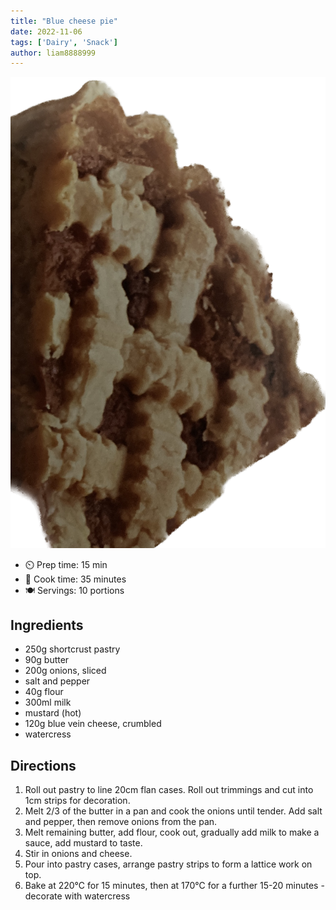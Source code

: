 ```yaml
---
title: "Blue cheese pie"
date: 2022-11-06
tags: ['Dairy', 'Snack']
author: liam8888999
---
```


![Blue cheese pie](/recipes/pix/blue-cheese-pie.png)

- ⏲️ Prep time: 15 min
- 🍳 Cook time: 35 minutes
- 🍽️  Servings: 10 portions

## Ingredients

- 250g shortcrust pastry
- 90g butter
- 200g onions, sliced
- salt and pepper
- 40g flour
- 300ml milk
- mustard (hot)
- 120g blue vein cheese, crumbled
- watercress

## Directions

1. Roll out pastry to line 20cm flan cases. Roll out trimmings and cut into 1cm strips for decoration.
2. Melt 2/3 of the butter in a pan and cook the onions until tender. Add salt and pepper, then remove onions from the pan.
3. Melt remaining butter, add flour, cook out, gradually add milk to make a sauce, add mustard to taste.
4. Stir in onions and cheese.
5. Pour into pastry cases, arrange pastry strips to form a lattice work on top.
6. Bake at 220℃ for 15 minutes, then at 170℃ for a further 15-20 minutes - decorate with watercress
